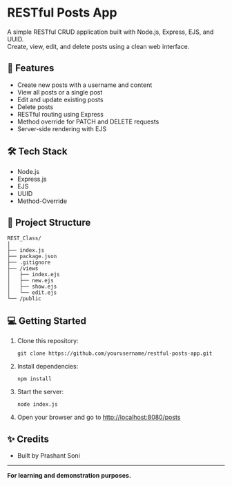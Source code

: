 # RESTful Posts App

A simple RESTful CRUD application built with Node.js, Express, EJS, and UUID.  
Create, view, edit, and delete posts using a clean web interface.

## 🚀 Features

- Create new posts with a username and content
- View all posts or a single post
- Edit and update existing posts
- Delete posts
- RESTful routing using Express
- Method override for PATCH and DELETE requests
- Server-side rendering with EJS

## 🛠️ Tech Stack

- Node.js
- Express.js
- EJS
- UUID
- Method-Override

## 📁 Project Structure

```
REST_Class/
│
├── index.js
├── package.json
├── .gitignore
├── /views
│   ├── index.ejs
│   ├── new.ejs
│   ├── show.ejs
│   └── edit.ejs
└── /public
```

## 💻 Getting Started

1. Clone this repository:
   ```
   git clone https://github.com/yourusername/restful-posts-app.git
   ```
2. Install dependencies:
   ```
   npm install
   ```
3. Start the server:
   ```
   node index.js
   ```
4. Open your browser and go to [http://localhost:8080/posts](http://localhost:8080/posts)

## ✨ Credits

- Built by Prashant Soni

---

**For learning and demonstration purposes.**